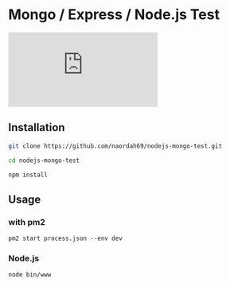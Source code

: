 # Mongo / Express / Node.js Test
[![GitHub branches](https://badgen.net/github/branches/Naereen/Strapdown.js)](https://github.com/Naereen/Strapdown.js/)

## Installation
```bash
git clone https://github.com/naordah69/nodejs-mongo-test.git

cd nodejs-mongo-test

npm install
```
## Usage
### with pm2
```
pm2 start process.json --env dev
```

### Node.js
```
node bin/www
```
